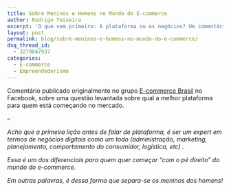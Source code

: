 ```yaml
---
title: Sobre Meninos e Homens no Mundo do E-commerce
author: Rodrigo Teixeira
excerpt: 'O que vem primeiro: A plataforma ou os negócios? Um comentário rápido sobre como se dar bem no mundo do e-commerce. '
layout: post
permalink: blog/sobre-meninos-e-homens-no-mundo-do-e-commerce/
dsq_thread_id:
  - 3279847937
categories:
  - E-commerce
  - Empreendedorismo
---
```

Comentário publicado originalmente no grupo [E-commerce Brasil][1] no Facebook, sobre uma questão levantada sobre qual a melhor plataforma para quem está começando no mercado.

&#8211;

*Acho que a primeira lição antes de falar de plataforma, é ser um expert em termos de negócios digitais como um todo (administração, marketing, planejamento, comportamento do consumidor, logística, etc) .*

*Essa é um dos diferenciais para quem quer começar &#8220;com o pé direito&#8221; do mundo do e-commerce.*

*Em outras palavras, é dessa forma que separa-se os meninos dos homens!*

 [1]: https://www.facebook.com/groups/ecommercebrasil/